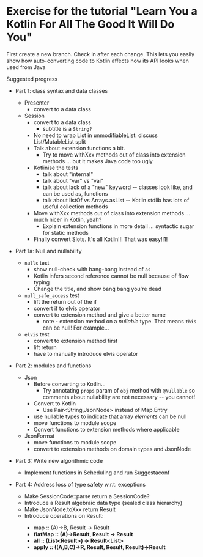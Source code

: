 Exercise for the tutorial "Learn You a Kotlin For All The Good It Will Do You"
==============================================================================

First create a new branch. Check in after each change.  This lets you
easily show how auto-converting code to Kotlin affects how its API
looks when used from Java

Suggested progress

* Part 1: class syntax and data classes
  * Presenter
    * convert to a data class
  * Session
    * convert to a data class
      * subtitle is a `String?`
    * No need to wrap List in unmodifiableList: discuss List/MutableList split
    * Talk about extension functions a bit. 
      * Try to move withXxx methods out of class into extension methods ... but it makes Java code too ugly
    * Kotlinise the tests
      * talk about "internal"
      * talk about "var" vs "val"
      * talk about lack of a "new" keyword -- classes look like, and can be used as, functions
      * talk about listOf vs Arrays.asList -- Kotlin stdlib has lots of useful collection methods
    * Move withXxx methods out of class into extension methods ... much nicer in Kotlin, yeah?
      * Explain extension functions in more detail ... syntactic sugar for static methods
    * Finally convert Slots.  It's all Kotlin!!! That was easy!!1!


* Part 1a: Null and nullability

  * `nulls` test
    * show null-check with bang-bang instead of `as`
    * Kotlin infers second reference cannot be null because of flow typing
    * Change the title, and show bang bang you're dead
  * `null_safe_access` test
    * lift the return out of the if
    * convert if to elvis operator
    * convert to extension method and give a better name
      * note - extension method on a _nullable_ type.  That means `this` can be null!
        For example...
  * `elvis` test
    * convert to extension method first
    * lift return
    * have to manually introduce elvis operator 


* Part 2: modules and functions
  * Json
    * Before converting to Kotlin...
      * Try annotating `props` param of `obj` method with `@Nullable` so comments about nullability
        are not necessary -- you cannot!
    * Convert to Kotlin
      * Use Pair<String,JsonNode> instead of Map.Entry
    * use nullable types to indicate that array *elements* can be null
    * move functions to module scope
    * Convert functions to extension methods where applicable
  * JsonFormat
    * move functions to module scope
    * convert to extension methods on domain types and JsonNode


* Part 3: Write new algorithmic code
  * Implement functions in Scheduling and run Suggestaconf


* Part 4: Address loss of type safety w.r.t. exceptions
  * Make SessionCode::parse return a SessionCode?
  * Introduce a Result<T> algebraic data type (sealed class hierarchy)
  * Make JsonNode.toXxx return Result<Xxx>
  * Introduce operations on Result<T>:
    * map :: (A)->B, Result<A> -> Result<B>
    * flatMap :: (A)->Result<B>, Result<A> -> Result<B>
    * all :: (List<Result<T>>) -> Result<List<T>>
    * apply :: ((A,B,C)->R, Result<A>, Result<B>, Result<C>)->Result<R>

